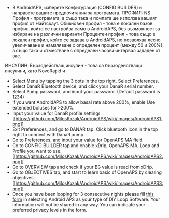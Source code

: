* В AndroidAPS, изберете Конфигурация (CONFIG BUILDER) и направете вашите предпочитания за програмата.
ПРОФИЛ:
NS Профил - програмата, а също така и помпата ще използва вашият профил от Найтскаут.
Обикновен профил - това е локален базов профил, който се настройва само в AndroidAPS, без възможност за избиране на различни варианти
Процентен профил - това също е локален профил, който се задава в AndroidAPS, но позволява лесно увеличаване и намаляване с определен процент (между 50 и 200%), а също така и отместване с определен часови интервал зададен от вас.

ИНСУЛИН:
Бързодействащ инсулин - това са бързодействащи инсулини, като NovoRapid и
* Select Menu by tapping the 3 dots in the top right. Select Preferences.
* Select DanaR Bluetooth device, and click your DanaR serial number.
* Select Pump password, and input your password. (Default password is 1234)
* If you want AndroidAPS to allow basal rate above 200%, enable Use extended boluses for >200%.
* Input your value for DanaR profile settings.
[[https://github.com/MilosKozak/AndroidAPS/wiki/images/AndroidAPS1.png]]
* Exit Preferences, and go to DANAR tap. Click bluetooth icon in the top right to connect with DanaR pump.
* Go to Preferences, and input your value for OpenAPS MA field.
* Go to CONFIG BUILDER tap and enable xDrip, OpenAPS MA, Loop and Profile you want to use.
[[https://github.com/MilosKozak/AndroidAPS/wiki/images/AndroidAPS2.png]]
* Go to OVERVIEW tap and check if your BG value is read from xDrip.
* Go to OBJECTIVES tap, and start to learn basic of OpenAPS by clearing objectives.
[[https://github.com/MilosKozak/AndroidAPS/wiki/images/AndroidAPS3.png]]
* Once you have been looping for 3 consecutive nights please fill [this form](http://bit.ly/nowlooping) in selecting Android APS as your type of DIY Loop Software.  Your information will not be shared in any way. You can indicate your preferred privacy levels in the form.